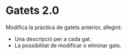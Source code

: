 Gatets 2.0
===================

Modifica la pràctica de gatets anterior, afegint:
- Una descripció per a cada gat.
- La possibilitat de modificar o eliminar gats.